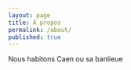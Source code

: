 ```yaml
---
layout: page
title: À propos
permalink: /about/
published: true
---
```


Nous habitons Caen ou sa banlieue

